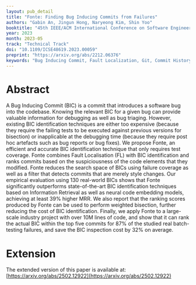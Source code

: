```yaml
---
layout: pub_detail
title: "Fonte: Finding Bug Inducing Commits from Failures"
authors: "Gabin An, Jingun Hong, Naryeong Kim, Shin Yoo"
booktitle: "45th IEEE/ACM International Conference on Software Engineering (ICSE'23)"
year: 2023
month: 2023-05
track: "Technical Track"
doi: "10.1109/ICSE48619.2023.00059"
preprint: "https://arxiv.org/abs/2212.06376"
keywords: "Bug Inducing Commit, Fault Localization, Git, Commit History, Weighted Bisection, Batch Testing, Industrial Software, Defects4J (Java), SAP HANA (C/C++)"
---
```


# Abstract

A Bug Inducing Commit (BIC) is a commit that introduces a software bug into the codebase. Knowing the relevant BIC for a given bug can provide valuable information for debugging as well as bug triaging. However, existing BIC identification techniques are either too expensive (because they require the failing tests to be executed against previous versions for bisection) or inapplicable at the debugging time (because they require post hoc artefacts such as bug reports or bug fixes). We propose Fonte, an efficient and accurate BIC identification technique that only requires test coverage. Fonte combines Fault Localisation (FL) with BIC identification and ranks commits based on the suspiciousness of the code elements that they modified. Fonte reduces the search space of BICs using failure coverage as well as a filter that detects commits that are merely style changes. Our empirical evaluation using 130 real-world BICs shows that Fonte significantly outperforms state-of-the-art BIC identification techniques based on Information Retrieval as well as neural code embedding models, achieving at least 39% higher MRR. We also report that the ranking scores produced by Fonte can be used to perform weighted bisection, further reducing the cost of BIC identification. Finally, we apply Fonte to a large-scale industry project with over 10M lines of code, and show that it can rank the actual BIC within the top five commits for 87% of the studied real batch-testing failures, and save the BIC inspection cost by 32% on average.

# Extension

The extended version of this paper is available at: [https://arxiv.org/abs/2502.12922](https://arxiv.org/abs/2502.12922)